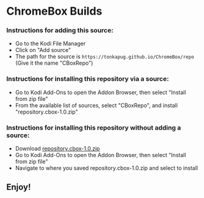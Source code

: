 # ChromeBox Builds


### Instructions for adding this source:

<ul>
    <li>Go to the Kodi File Manager</li>
    <li>Click on "Add source"</li>
    <li>The path for the source is <code>https://tonkapug.github.io/ChromeBox/repo</code> (Give it the name "CBoxRepo")</li>
</ul>  



### Instructions for installing this repository via a source:

<ul>
    <li>Go to Kodi Add-Ons to open the Addon Browser, then select "Install from zip file"</li>
    <li>From the available list of sources, select "CBoxRepo", and install "repository.cbox-1.0.zip"</li>
</ul>



### Instructions for installing this repository without adding a source:

<ul>
    <li>Download <a href="repository.cbox-1.0.zip?file=path/<?=$row['repositoy.cbox-1.0.zip']?>">repository.cbox-1.0.zip</a></li>
    <li>Go to Kodi Add-Ons to open the Addon Browser, then select "Install from zip file"</li>
    <li>Navigate to where you saved repository.cbox-1.0.zip and select to install</li>
</ul>


## Enjoy!
